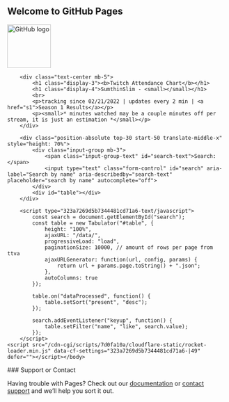 ## Welcome to GitHub Pages

<!DOCTYPE html>
<html lang="en">
    <head>
        <title>SumthinSlim - TTVAttendance</title>
        <link href="https://cdn.jsdelivr.net/npm/bootstrap@5.0.0-beta1/dist/css/bootstrap.min.css" rel="stylesheet" integrity="sha384-giJF6kkoqNQ00vy+HMDP7azOuL0xtbfIcaT9wjKHr8RbDVddVHyTfAAsrekwKmP1" crossorigin="anonymous">
        <link href="https://unpkg.com/tabulator-tables@5.1.0/dist/css/tabulator.min.css" rel="stylesheet">
        <link href="https://unpkg.com/tabulator-tables@5.1.0/dist/css/tabulator_bootstrap4.min.css" rel="stylesheet">
        <script type="323a7269d5b7344481cd71a6-text/javascript" src="https://unpkg.com/tabulator-tables@5.1.0/dist/js/tabulator.min.js"></script>
    </head>
    <body>
        <div class="position-absolute top-0 start-0">
            <a href="https://github.com/Tigermouthbear/ttvattendance">
                <img src="https://github.githubassets.com/images/modules/logos_page/GitHub-Mark.png" width="100px" alt="GitHub logo">
            </a>
        </div>

        <div class="text-center mb-5">
            <h1 class="display-3"><b>Twitch Attendance Chart</b></h1>
            <h1 class="display-4">SumthinSlim - <small></small></h1>
            <br>
            <p>tracking since 02/21/2022 | updates every 2 min | <a href="s1">Season 1 Results</a></p>
            <p><small>* minutes watched may be a couple minutes off per stream, it is just an estimation *</small></p>
        </div>

        <div class="position-absolute top-30 start-50 translate-middle-x" style="height: 70%">
            <div class="input-group mb-3">
                <span class="input-group-text" id="search-text">Search:</span>
                <input type="text" class="form-control" id="search" aria-label="Search by name" aria-describedby="search-text" placeholder="search by name" autocomplete="off">
            </div>
            <div id="table"></div>
        </div>

        <script type="323a7269d5b7344481cd71a6-text/javascript">
            const search = document.getElementById("search");
            const table = new Tabulator("#table", {
                height: "100%",
                ajaxURL: "/data/",
                progressiveLoad: "load",
                paginationSize: 10000, // amount of rows per page from ttva
                ajaxURLGenerator: function(url, config, params) {
                    return url + params.page.toString() + ".json";
                },
                autoColumns: true
            });

            table.on("dataProcessed", function() {
                table.setSort("present", "desc");
            });

            search.addEventListener("keyup", function() {
                table.setFilter("name", "like", search.value);
            });
        </script>
    <script src="/cdn-cgi/scripts/7d0fa10a/cloudflare-static/rocket-loader.min.js" data-cf-settings="323a7269d5b7344481cd71a6-|49" defer=""></script></body>
</html>
### Support or Contact

Having trouble with Pages? Check out our [documentation](https://docs.github.com/categories/github-pages-basics/) or [contact support](https://support.github.com/contact) and we’ll help you sort it out.
